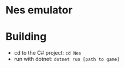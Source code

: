 # Nes emulator

# Building

- cd to the C# project: `cd Nes`
- run with dotnet: `dotnet run [path to game]`

